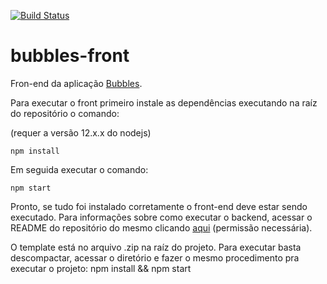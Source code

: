 [![Build Status](https://travis-ci.org/Bubbles-Org/bubbles-frontend.svg?branch=master)](https://travis-ci.org/Bubbles-Org/bubbles-frontend)
# bubbles-front

Fron-end da aplicação [Bubbles](https://github.com/Bubbles-Org/bubbles-backend).

Para executar o front primeiro instale as dependências executando na raíz do repositório o comando:

(requer a versão 12.x.x do nodejs)

```
npm install
```

Em seguida executar o comando:

```
npm start
```

Pronto, se tudo foi instalado corretamente o front-end deve estar sendo executado. Para informações sobre como executar o backend, acessar o README do repositório do mesmo clicando [aqui](https://github.com/Bubbles-Org/bubbles-backend) (permissão necessária).

O template está no arquivo .zip na raíz do projeto. Para executar basta descompactar, acessar o diretório e fazer o mesmo procedimento pra executar o projeto: npm install && npm start
